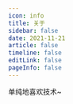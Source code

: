 ```yaml
---
icon: info
title: 关于    
sidebar: false
date: 2021-11-21  
article: false
timeline: false
editLink: false 
pageInfo: false
---    
```

单纯地喜欢技术~  

<timer></timer>  